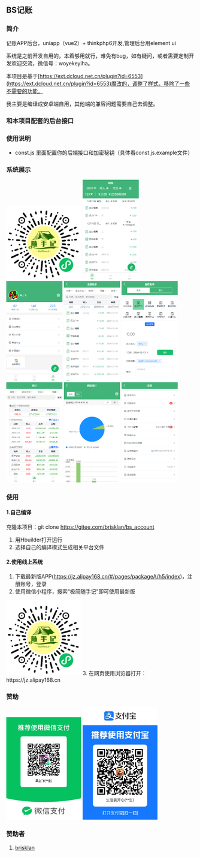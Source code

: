 ## BS记账

### 简介
记账APP后台，uniapp（vue2）+ thinkphp6开发,管理后台用element ui

系统是之前开发自用的，本着够用就行，难免有bug，如有疑问，或者需要定制开发欢迎交流，微信号：woyekeyiha。

本项目是基于[https://ext.dcloud.net.cn/plugin?id=6553](https://ext.dcloud.net.cn/plugin?id=6553)魔改的，调整了样式，移除了一些不需要的功能。

我主要是编译成安卓端自用，其他端的兼容问题需要自己去调整。

### 和本项目配套的后台接口

### 使用说明
- const.js 里面配置你的后端接口和加密秘钥（具体看const.js.example文件）

### 系统展示
<img src="./unpackage/demo-image/gh_8d928c988fe5_258.jpg" width="200" title="微信小程序" />

<img alt="首页" src="./unpackage/demo-image/首页.png" width="150" title="首页"/>

<img alt="我的" src="./unpackage/demo-image/我的.png" width="150" title="我的"/>

<img alt="所有记录" src="./unpackage/demo-image/所有账单.png" width="150" title="记录"/>

<img alt="添加记录" src="./unpackage/demo-image/记账.png" width="150" title="添加"/>

<img alt="统计" src="./unpackage/demo-image/统计1.png" width="150" title="统计"/>

<img alt="统计" src="./unpackage/demo-image/统计2.png" width="150" title="统计"/>

<img alt="设置" src="./unpackage/demo-image/设置.png" width="150" title="设置中心"/>


### 使用
#### 1.自己编译

克隆本项目：git clone https://gitee.com/brisklan/bs_account

1. 用Hbuilder打开运行
2. 选择自己的编译模式生成相关平台文件

#### 2.使用线上系统
1. 下载最新版APP(https://jz.alipay168.cn/#/pages/packageA/h5/index)，注册账号，登录
2.  使用微信小程序，搜索“极简随手记”即可使用最新版
 <img src="./unpackage/demo-image/gh_8d928c988fe5_258.jpg" width="200" title="微信小程序" />
3.  在网页使用浏览器打开：https://jz.alipay168.cn


### 赞助
<img alt="赞助" src="./unpackage/demo-image/微信收款码.jpg" width="200" title="赞助"/>

<img alt="赞助" src="./unpackage/demo-image/支付宝收款码.jpg" width="200" title="赞助"/>

### 赞助者
1.  [brisklan](https://gitee.com/brisklan)
